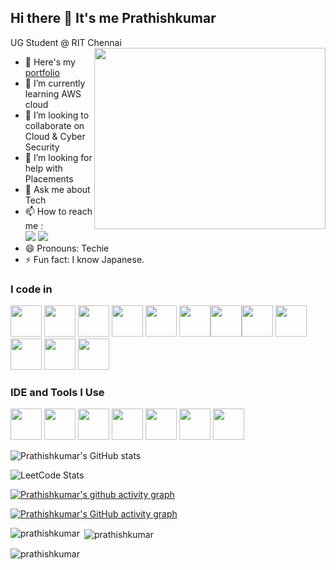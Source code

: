 ## Hi there 👋 It's me Prathishkumar

UG Student @ RIT Chennai
<img align="right" width="370" height="290" src="https://i.pinimg.com/originals/47/f0/34/47f0342cec72b800463bf003eac1257e.gif">
- 🔭 Here's my [portfolio](https://hareesh.web.app/)                                                 
- 🌱 I’m currently learning AWS cloud
- 👯 I’m looking to collaborate on Cloud & Cyber Security
- 🤔 I’m looking for help with Placements
- 💬 Ask me about Tech
- 📫 How to reach me :
<br /> [<img src="https://img.shields.io/badge/Twitter-1DA1F2?style=for-the-badge&logo=twitter&logoColor=white" />](https://x.com/prathish__kumar) [<img src="https://img.shields.io/badge/LinkedIn-0077B5?style=for-the-badge&logo=linkedin&logoColor=white" />](https://www.linkedin.com/in/prathishkumar-t/)
- 😄 Pronouns: Techie
- ⚡ Fun fact: I know Japanese.


### I code in
<img height="50" width="50" src="https://img.icons8.com/color/48/000000/python.png" /> <img height="50" width="50" src="https://img.icons8.com/color/48/000000/c-programming.png" /> <img height="50" width="50" src="https://img.icons8.com/color/48/000000/java-coffee-cup-logo.png" /> <img height="50" width="50" src="https://img.icons8.com/color/48/000000/html-5.png" /> <img height="50" width="50" src="https://img.icons8.com/color/48/000000/css3.png" />
<img height="50" width="50" src="https://img.icons8.com/color/48/000000/javascript.png"/><img height="50" width="50" src="https://img.icons8.com/color/48/000000/tensorflow.png"/><img height="50" width="50" src="https://img.icons8.com/fluent/48/000000/arduino.png"/> <img height="50" width="50" src="https://img.icons8.com/color/48/000000/react-native.png"/>  <img height="50" width="50" src="https://img.icons8.com/color/48/000000/mysql-logo.png"/> <img height="50" width="50" src="https://img.icons8.com/color/48/000000/mongodb.png"/> <img height="50" width="50" src="https://img.icons8.com/color/48/000000/nodejs.png"/>  

### IDE and Tools I Use
<img height="50" width="50" src="https://img.icons8.com/color/48/000000/visual-studio-code-2019.png"/> <img height="50" width="50" src="https://img.icons8.com/color/48/000000/pycharm.png"/> <img height="50" width="50" src="https://img.icons8.com/color/50/000000/git.png"/> <img height="50" src="https://img.icons8.com/officel/480/null/java-eclipse.png"/> <img height="50" src="https://img.icons8.com/color/480/null/notion--v1.png" /> <img height="50" width="50" src="https://img.icons8.com/doodle/48/000000/adobe-photoshop.png"/> <img height="50" width="50" src="https://img.icons8.com/color/48/000000/figma--v1.png"/> 



![Prathishkumar's GitHub stats](https://github-readme-stats.vercel.app/api?username=prathishkumar&theme=dark&show_icons=true&&hide=issues,contribs)

![LeetCode Stats](https://leetcard.jacoblin.cool/Prathishkumar?theme=dark&font=Actor&ext=contest)

[![Prathishkumar's github activity graph](https://github-readme-activity-graph.vercel.app/graph?username=prathishkumar&bg_color=000000&color=ffffff&line=51f565&point=ffffff&area=true&hide_border=true)](https://github.com/ashutosh00710/github-readme-activity-graph)

[![Prathishkumar's GitHub activity graph](https://activity-graph.herokuapp.com/graph?username=prathishkumar&&theme=xcode)](https://github.com/prathishkumar)

<p><img align="left" src="https://github-readme-stats.vercel.app/api/top-langs?username=prathishkumar&show_icons=true&locale=en&layout=compact&theme=tokyonight" alt="prathishkumar" /></p>

<p>&nbsp;<img align="center" src="https://github-readme-stats.vercel.app/api?username=prathishkumar&show_icons=true&locale=en&theme=tokyonight" alt="prathishkumar" /></p>

<p><img align="center" src="https://github-readme-streak-stats.herokuapp.com/?user=prathishkumar&&theme=tokyonight" alt="prathishkumar" /></p>
